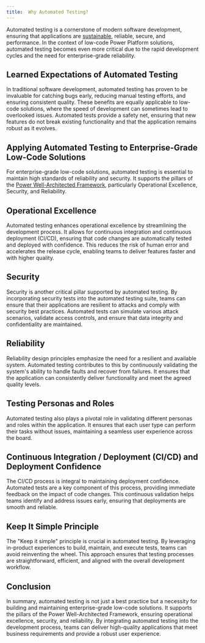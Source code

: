 ```yaml
---
title:  Why Automated Testing?
---
```


Automated testing is a cornerstone of modern software development, ensuring that applications are [sustainable](../discussion/building-a-sustainability-model.md), reliable, secure, and performance. In the context of low-code Power Platform solutions, automated testing becomes even more critical due to the rapid development cycles and the need for enterprise-grade reliability.

## Learned Expectations of Automated Testing

In traditional software development, automated testing has proven to be invaluable for catching bugs early, reducing manual testing efforts, and ensuring consistent quality. These benefits are equally applicable to low-code solutions, where the speed of development can sometimes lead to overlooked issues. Automated tests provide a safety net, ensuring that new features do not break existing functionality and that the application remains robust as it evolves.

## Applying Automated Testing to Enterprise-Grade Low-Code Solutions

For enterprise-grade low-code solutions, automated testing is essential to maintain high standards of reliability and security. It supports the pillars of the [Power Well-Architected Framework](https://aka.ms/powa), particularly Operational Excellence, Security, and Reliability.

## Operational Excellence

Automated testing enhances operational excellence by streamlining the development process. It allows for continuous integration and continuous deployment (CI/CD), ensuring that code changes are automatically tested and deployed with confidence. This reduces the risk of human error and accelerates the release cycle, enabling teams to deliver features faster and with higher quality.

## Security

Security is another critical pillar supported by automated testing. By incorporating security tests into the automated testing suite, teams can ensure that their applications are resilient to attacks and comply with security best practices. Automated tests can simulate various attack scenarios, validate access controls, and ensure that data integrity and confidentiality are maintained.

## Reliability

Reliability design principles emphasize the need for a resilient and available system. Automated testing contributes to this by continuously validating the system's ability to handle faults and recover from failures. It ensures that the application can consistently deliver functionality and meet the agreed quality levels.

## Testing Personas and Roles

Automated testing also plays a pivotal role in validating different personas and roles within the application. It ensures that each user type can perform their tasks without issues, maintaining a seamless user experience across the board.

## Continuous Integration / Deployment (CI/CD) and Deployment Confidence

The CI/CD process is integral to maintaining deployment confidence. Automated tests are a key component of this process, providing immediate feedback on the impact of code changes. This continuous validation helps teams identify and address issues early, ensuring that deployments are smooth and reliable.

## Keep It Simple Principle

The "Keep it simple" principle is crucial in automated testing. By leveraging in-product experiences to build, maintain, and execute tests, teams can avoid reinventing the wheel. This approach ensures that testing processes are straightforward, efficient, and aligned with the overall development workflow.

## Conclusion

In summary, automated testing is not just a best practice but a necessity for building and maintaining enterprise-grade low-code solutions. It supports the pillars of the Power Well-Architected Framework, ensuring operational excellence, security, and reliability. By integrating automated testing into the development process, teams can deliver high-quality applications that meet business requirements and provide a robust user experience.